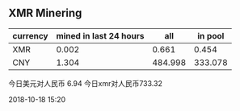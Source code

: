 ## XMR Minering

|currency|mined in last 24 hours|all|in pool|
|---|---|---|---|
|XMR|0.002|0.661|0.454|
|CNY|1.304|484.998|333.078|

今日美元对人民币 6.94	今日xmr对人民币733.32


2018-10-18 15:20